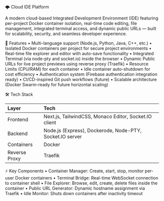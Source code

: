 🌩️ Cloud IDE Platform

A modern cloud-based Integrated Development Environment (IDE) featuring per-project Docker container isolation, real-time code editing, file management, integrated terminal access, and dynamic public URLs — built for scalability, security, and seamless developer experience.

🚀 Features
	•	Multi-language support (Node.js, Python, Java, C++, etc.)
	•	Isolated Docker containers per project for secure project environments
	•	Real-time file explorer and editor with auto-save functionality
	•	Integrated Terminal (via node-pty and socket.io) inside the browser
	•	Dynamic Public URLs for live project previews using reverse proxy (Traefik)
	•	Resource Limits (CPU/RAM) for each container
	•	Idle container auto-shutdown for cost efficiency
	•	Authentication system (Firebase authentication integration ready)
	•	CI/CD-inspired Git push workflows (future)
	•	Scalable architecture (Docker Swarm-ready for future horizontal scaling)

🛠 Tech Stack

| Layer | Tech      |
| :-------- | :------- | 
| Frontend | Next.js, TailwindCSS, Monaco Editor, Socket.IO client|
| Backend |Node.js (Express), Dockerode, Node-PTY, Socket.IO server|
| Containers | Docker|
| Reverse Proxy | Traefik|

⚡ Key Components
	•	Container Manager: Create, start, stop, monitor per-user Docker containers
	•	Terminal Bridge: Real-time WebSocket connection to container shell
	•	File Explorer: Browse, edit, create, delete files inside the container
	•	Public URL Generator: Dynamic hostname assignment via Traefik
	•	Idle Monitor: Shuts down containers after inactivity timeout 

